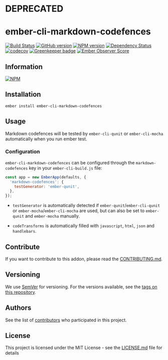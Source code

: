 # DEPRECATED

# ember-cli-markdown-codefences

[![Build Status](https://travis-ci.org/BBVAEngineering/ember-cli-markdown-codefences.svg?branch=master)](https://travis-ci.org/BBVAEngineering/ember-cli-markdown-codefences)
[![GitHub version](https://badge.fury.io/gh/BBVAEngineering%2Fember-cli-markdown-codefences.svg)](https://badge.fury.io/gh/BBVAEngineering%2Fember-cli-markdown-codefences)
[![NPM version](https://badge.fury.io/js/ember-cli-markdown-codefences.svg)](https://badge.fury.io/js/ember-cli-markdown-codefences)
[![Dependency Status](https://david-dm.org/BBVAEngineering/ember-cli-markdown-codefences.svg)](https://david-dm.org/BBVAEngineering/ember-cli-markdown-codefences)
[![codecov](https://codecov.io/gh/BBVAEngineering/ember-cli-markdown-codefences/branch/master/graph/badge.svg)](https://codecov.io/gh/BBVAEngineering/ember-cli-markdown-codefences)
[![Greenkeeper badge](https://badges.greenkeeper.io/BBVAEngineering/ember-cli-markdown-codefences.svg)](https://greenkeeper.io/)
[![Ember Observer Score](https://emberobserver.com/badges/ember-cli-markdown-codefences.svg)](https://emberobserver.com/addons/ember-cli-markdown-codefences)

## Information

[![NPM](https://nodei.co/npm/ember-cli-markdown-codefences.png?downloads=true&downloadRank=true)](https://nodei.co/npm/ember-cli-markdown-codefences/)

## Installation

```
ember install ember-cli-markdown-codefences
```

## Usage

Markdown codefences will be tested by `ember-cli-qunit` or `ember-cli-mocha` automatically when you run ember test.

### Configuration

`ember-cli-markdown-codefences` can be configured through the `markdown-codefences` key in your `ember-cli-build.js` file:

```js
const app = new EmberApp(defaults, {
  'markdown-codefences': {
    testGenerator: 'ember-qunit',
  },
});
```

- `testGenerator` is automatically detected if `ember-qunit`/`ember-cli-qunit`
  or `ember-mocha`/`ember-cli-mocha` are used, but can also be set to `ember-qunit`
  and `ember-mocha` manually.

- `codeTransforms` is automatically filled with `javascript`, `html`, `json` and `handlebars`.

## Contribute

If you want to contribute to this addon, please read the [CONTRIBUTING.md](CONTRIBUTING.md).

## Versioning

We use [SemVer](http://semver.org/) for versioning. For the versions available, see the [tags on this repository](https://github.com/BBVAEngineering/ember-cli-markdown-codefences/tags).

## Authors

See the list of [contributors](https://github.com/BBVAEngineering/ember-cli-markdown-codefences/graphs/contributors) who participated in this project.

## License

This project is licensed under the MIT License - see the [LICENSE.md](LICENSE.md) file for details
